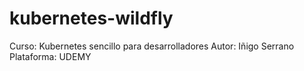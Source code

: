 # kubernetes-wildfly
Curso: Kubernetes sencillo para desarrolladores
Autor: Iñigo Serrano 
Plataforma: UDEMY
